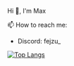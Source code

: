 Hi 👋, I'm Max

📫 How to reach me: 
- Discord: fejzu_



[![Top Langs](https://github-readme-stats-git-masterrstaa-rickstaa.vercel.app/api/top-langs/?username=fejzuu)](https://github.com/fejzuu/github-readme-stats)
